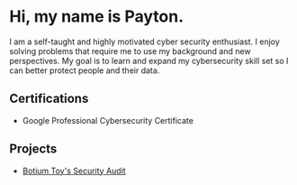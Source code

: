# Hi, my name is Payton.
 I am a self-taught and highly motivated cyber security enthusiast. I enjoy solving problems that require me to use my background and new perspectives. My goal is to learn and expand my cybersecurity skill set so I can better protect people and their data. 

<h2>Certifications</h2>

- Google Professional Cybersecurity Certificate

<h2>Projects</h2>

- [Botium Toy's Security Audit](https://github.com/DigitalWatchmen/Botium-Toys/tree/main)
